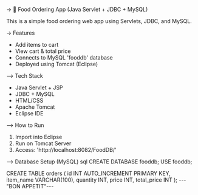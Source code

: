 -> 🍴 Food Ordering App (Java Servlet + JDBC + MySQL)

This is a simple food ordering web app using Servlets, JDBC, and MySQL.

->  Features
- Add items to cart
- View cart & total price
- Connects to MySQL 'fooddb' database
- Deployed using Tomcat (Eclipse)

-->  Tech Stack
- Java Servlet + JSP
- JDBC + MySQL
- HTML/CSS
- Apache Tomcat
- Eclipse IDE

-->  How to Run
1. Import into Eclipse
2. Run on Tomcat Server
3. Access: 'http://localhost:8082/FoodDB/'

-->  Database Setup (MySQL)
sql
CREATE DATABASE fooddb;
USE fooddb;

CREATE TABLE orders (
    id INT AUTO_INCREMENT PRIMARY KEY,
    item_name VARCHAR(100),
    quantity INT,
    price INT,
    total_price INT
);
---"BON APPETIT"---
